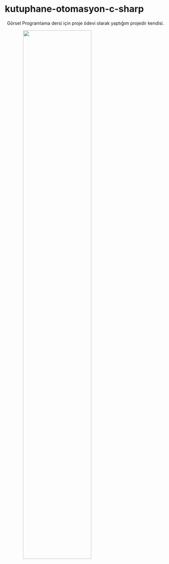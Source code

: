 # kutuphane-otomasyon-c-sharp
<span align="center"> 
  
  
Görsel Programlama dersi için proje ödevi olarak yaptığım projedir kendisi.



<img style="margin:auto" src="https://github.com/xlsprey/kutuphane-otomasyon-c-sharp/blob/master/Screenshot.PNG" width="65%" height="65%" style="text-align:center">
</span>
